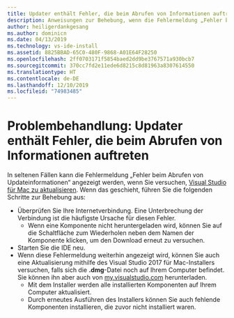 ```yaml
---
title: Updater enthält Fehler, die beim Abrufen von Informationen auftreten
description: Anweisungen zur Behebung, wenn die Fehlermeldung „Fehler beim Abrufen von Updateinformationen“ in Visual Studio 2017 für Mac angezeigt wird
author: heiligerdankgesang
ms.author: dominicn
ms.date: 04/13/2019
ms.technology: vs-ide-install
ms.assetid: 8825BBAD-65C0-480F-9868-A01E64F28250
ms.openlocfilehash: 2ff0703171f5854baed2dd9be3767571a930bcb7
ms.sourcegitcommit: 370cc7fd2e11ede6d8215c8d81963a8307614550
ms.translationtype: HT
ms.contentlocale: de-DE
ms.lasthandoff: 12/10/2019
ms.locfileid: "74983485"
---
```

# <a name="troubleshooting-updater-has-errors-retrieving-information"></a>Problembehandlung: Updater enthält Fehler, die beim Abrufen von Informationen auftreten

In seltenen Fällen kann die Fehlermeldung „Fehler beim Abrufen von Updateinformationen“ angezeigt werden, wenn Sie versuchen, [Visual Studio für Mac zu aktualisieren](update.md). Wenn das geschieht, führen Sie die folgenden Schritte zur Behebung aus:

- Überprüfen Sie Ihre Internetverbindung. Eine Unterbrechung der Verbindung ist die häufigste Ursache für diesen Fehler.
  - Wenn eine Komponente nicht heruntergeladen wird, können Sie auf die Schaltfläche zum Wiederholen neben dem Namen der Komponente klicken, um den Download erneut zu versuchen.
- Starten Sie die IDE neu.
- Wenn diese Fehlermeldung weiterhin angezeigt wird, können Sie auch eine Aktualisierung mithilfe des Visual Studio 2017 für Mac-Installers versuchen, falls sich die **.dmg**-Datei noch auf Ihrem Computer befindet. Sie können ihn aber auch von [my.visualstudio.com](https://my.visualstudio.com/Downloads?q=Visual%20Studio%20for%20Mac) herunterladen.
  - Mit dem Installer werden alle installierten Komponenten auf Ihrem Computer aktualisiert.
  - Durch erneutes Ausführen des Installers können Sie auch fehlende Komponenten installieren, die zuvor nicht installiert waren.
